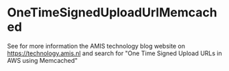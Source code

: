 # OneTimeSignedUploadUrlMemcached

See for more information the AMIS technology blog website on https://technology.amis.nl and search for "One Time Signed Upload URLs in AWS using Memcached"
